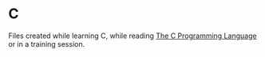 # C

Files created while learning C, while reading [The C Programming Language](http://www.cprogramming.com/books/ritchie.html) or in a training session.

